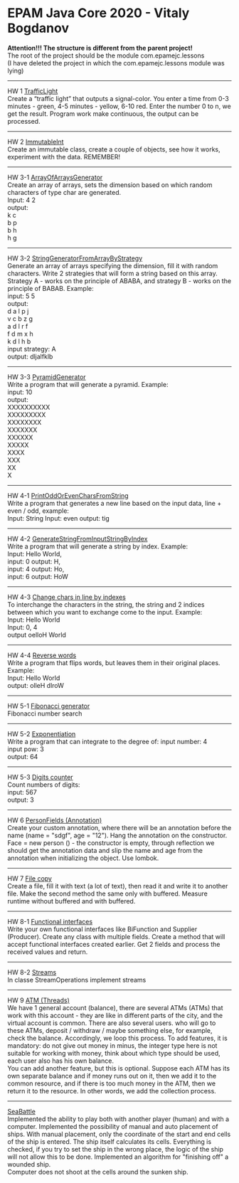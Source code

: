 # EPAM Java Core 2020 - Vitaly Bogdanov   
**Attention!!! The structure is different from the parent project!**  
The root of the project should be the module com.epamejc.lessons  
(I have deleted the project in which the com.epamejc.lessons module was lying)
***
HW 1 [TrafficLight](https://github.com/VLDRospuskov/epamejc2020/tree/Vitaly_Bogdanov/com.epamejc.lessons/src/main/homeworks/java/hw1)  
Create a “traffic light” that outputs a signal-color. You enter a time from 0-3 minutes - green,
4-5 minutes - yellow, 6-10 red. Enter the number 0 to n, we get the result. Program work
make continuous, the output can be processed.
***
HW 2 [ImmutableInt](https://github.com/VLDRospuskov/epamejc2020/tree/Vitaly_Bogdanov/com.epamejc.lessons/src/main/homeworks/java/hw2/)  
Create an immutable class, create a couple of objects, see how it works, experiment with the data. REMEMBER!  
***  
HW 3-1 [ArrayOfArraysGenerator](https://github.com/VLDRospuskov/epamejc2020/tree/Vitaly_Bogdanov/com.epamejc.lessons/src/main/homeworks/java/hw3/arrays_1)  
Create an array of arrays, sets the dimension based on which random characters of type char are generated.  
Input: 4 2  
output:  
k c   
b p  
b h  
h g  
***
HW 3-2 [StringGeneratorFromArrayByStrategy](https://github.com/VLDRospuskov/epamejc2020/tree/Vitaly_Bogdanov/com.epamejc.lessons/src/main/homeworks/java/hw3/arrays_2)  
Generate an array of arrays specifying the dimension, fill it with random characters. Write 2 strategies that will form a string based on this array. Strategy A - works on the principle of ABABA, and strategy B - works on the principle of BABAB. Example:  
input: 5 5  
output:  
d a l p j   
v c b z g  
a d l r f  
f d m x h  
k d l h b  
input strategy: A  
output: dljalfklb  
***  
HW 3-3 [PyramidGenerator](https://github.com/VLDRospuskov/epamejc2020/tree/Vitaly_Bogdanov/com.epamejc.lessons/src/main/homeworks/java/hw3/arrays_3)  
Write a program that will generate a pyramid. Example:  
input: 10  
output:  
XXXXXXXXXX  
XXXXXXXXX  
XXXXXXXX  
XXXXXXX  
XXXXXX  
XXXXX  
XXXX  
XXX  
XX  
X  
***  
HW 4-1 [PrintOddOrEvenCharsFromString](https://github.com/VLDRospuskov/epamejc2020/tree/Vitaly_Bogdanov/com.epamejc.lessons/src/main/homeworks/java/hw4/strings_1)  
Write a program that generates a new line based on the input data, line + even / odd, example:  
Input: String        Input: even        output: tig
***
HW 4-2 [GenerateStringFromInputStringByIndex](https://github.com/VLDRospuskov/epamejc2020/tree/Vitaly_Bogdanov/com.epamejc.lessons/src/main/homeworks/java/hw4/strings_2)  
Write a program that will generate a string by index. Example:  
Input: Hello World,      
input: 0  output: H,  
input: 4  output: Ho,  
input: 6 output: HoW  
***
HW 4-3 [Change chars in line by indexes](https://github.com/VLDRospuskov/epamejc2020/tree/Vitaly_Bogdanov/com.epamejc.lessons/src/main/homeworks/java/hw4/strings_3)  
To interchange the characters in the string, the string and 2 indices between which you want to exchange come to the input. Example:  
Input: Hello World  
Input: 0, 4  
output oelloH World  
***  
HW 4-4 [Reverse words](https://github.com/VLDRospuskov/epamejc2020/tree/Vitaly_Bogdanov/com.epamejc.lessons/src/main/homeworks/java/hw4/strings_4)  
Write a program that flips words, but leaves them in their original places. Example:   
Input: Hello World  
output: olleH dlroW  
***  
HW 5-1 [Fibonacci generator](https://github.com/VLDRospuskov/epamejc2020/tree/Vitaly_Bogdanov/com.epamejc.lessons/src/main/homeworks/java/hw5/recursion_1)  
Fibonacci number search
*** 
HW 5-2 [Exponentiation](https://github.com/VLDRospuskov/epamejc2020/tree/Vitaly_Bogdanov/com.epamejc.lessons/src/main/homeworks/java/hw5/recursion_2)  
Write a program that can integrate to the degree of:
input number: 4  
input pow: 3  
output: 64  
***  
HW 5-3 [Digits counter](https://github.com/VLDRospuskov/epamejc2020/tree/Vitaly_Bogdanov/com.epamejc.lessons/src/main/homeworks/java/hw5/recursion_3)  
Count numbers of digits:  
input: 567  
output: 3  
***
HW 6 [PersonFields (Annotation)](https://github.com/VLDRospuskov/epamejc2020/tree/Vitaly_Bogdanov/com.epamejc.lessons/src/main/homeworks/java/hw6)  
Create your custom annotation, where there will be an annotation before the name (name = "sdgf", age = "12"). Hang the annotation on the constructor. Face = new person () - the constructor is empty, through reflection we should get the annotation data and slip the name and age from the annotation when initializing the object. Use lombok.  
***
HW 7 [File copy](https://github.com/VLDRospuskov/epamejc2020/tree/Vitaly_Bogdanov/com.epamejc.lessons/src/main/homeworks/java/hw7)  
Create a file, fill it with text (a lot of text), then read it and write it to another file. Make the second method the same only with buffered. Measure runtime without buffered and with buffered.  
***
HW 8-1 [Functional interfaces](https://github.com/VLDRospuskov/epamejc2020/tree/Vitaly_Bogdanov/com.epamejc.lessons/src/main/homeworks/java/hw8/functional_interfaces)  
Write your own functional interfaces like BiFunction and Supplier (Producer). Create any class with multiple fields. Create a method that will accept functional interfaces created earlier. Get 2 fields and process the received values and return.  
***
HW 8-2 [Streams](https://github.com/VLDRospuskov/epamejc2020/tree/Vitaly_Bogdanov/com.epamejc.lessons/src/main/homeworks/java/hw8/streams)  
In classe StreamOperations implement streams  
***
HW 9 [ATM (Threads)](https://github.com/VLDRospuskov/epamejc2020/tree/Vitaly_Bogdanov/com.epamejc.lessons/src/main/homeworks/java/hw9)  
We have 1 general account (balance), there are several ATMs (ATMs) that work with this account - they are like in different parts of the city, and the virtual account is common. There are also several users. who will go to these ATMs, deposit / withdraw / maybe something else, for example, check the balance. Accordingly, we loop this process. To add features, it is mandatory: do not give out money in minus, the integer type here is not suitable for working with money, think about which type should be used, each user also has his own balance.  
You can add another feature, but this is optional. Suppose each ATM has its own separate balance and if money runs out on it, then we add it to the common resource, and if there is too much money in the ATM, then we return it to the resource. In other words, we add the collection process.  
***
[SeaBattle](https://github.com/VLDRospuskov/epamejc2020/tree/Vitaly_Bogdanov/com.epamejc.lessons/src/main/seabattle/java/)  
Implemented the ability to play both with another player (human) and with a computer.
Implemented the possibility of manual and auto placement of ships. With manual placement, only the coordinate of the start and end cells of the ship is entered. The ship itself calculates its cells. Everything is checked, if you try to set the ship in the wrong place, the logic of the ship will not allow this to be done.
Implemented an algorithm for "finishing off" a wounded ship.  
Сomputer does not shoot at the cells around the sunken ship.  